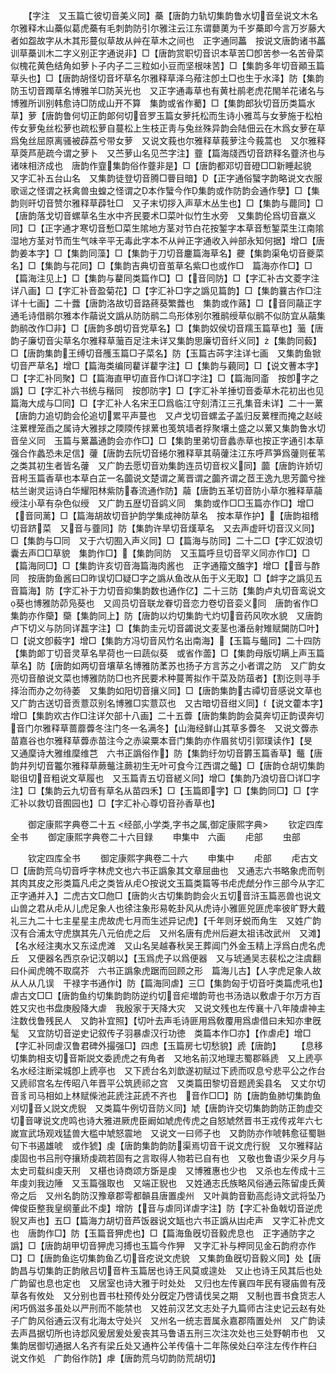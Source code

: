 <!-- { "loadSidebar": true } -->
　　【字注　又玉篇亡彼切音美义同】蘽【唐韵力轨切集韵鲁水切音垒说文木名尔雅释木山蘽似葛虎蘽有毛刺韵防引尔雅注云江东谓蘡薁为千岁蘽即今言万岁藤大者如盌故字从木其形蔓似草故从艸在草木之间也　正字通同藟　按说文唐韵诸书藟训草蘽训木二字义别正字通说非】□【唐韵赏职切音识本草苦□卽苦参一名苦骨菜似槐花黄色结角如萝卜子内子二三粒如小豆而坚根味苦】□【集韵多年切音顚玉篇草头也】□【唐韵胡怪切音坏草名尔雅释草泽乌薞注卽土□也生于水泽】防【集韵防玉切音躅草名博雅羊□防芵光也　又正字通毒草也有黄杜鹃老虎花閙羊花诸名与博雅所训别韩愈诗□防成山开不算　集韵或省作薥】□【集韵郎狄切音历类篇水草】萝【唐韵鲁何切正韵郞何切音罗玉篇女萝托松而生诗小雅茑与女萝施于松柏传女萝兔丝松萝也疏松萝自蔓松上生枝正靑与兔丝殊异韵会陆佃云在木爲女萝在草爲兔丝屈原离骚被薜荔兮带女萝　又说文莪也尔雅释草莪萝注今莪蒿也　又尔雅释草葖芦萉疏今谓之萝卜　又苎萝山名见苎字注】虀【篇海牋西切音跻释名虀济也与诸味相济成也　唐韵作韲集韵俗作虀非是】□【唐韵都邓切音磴□□新睡起貌　又字汇补五台山名　又集韵徒登切音腾□瞢目暗】【正字通俗蠥字韵略说文衣服歌谣之怪谓之袄禽兽虫蝗之怪谓之本作蠥今作集韵或作防韵会通作孽】□【集韵则旰切音赞尔雅释草薜牡□　又子末切拶入声草木丛生也】□【集韵与藣同】□【唐韵落戈切音螺草名生水中齐民要术□菜叶似竹生水旁　又集韵伦爲切音羸义同】□【正字通才寒切音慙□菜生隂地方茎对节白花按錾字本草音慙錾菜生江南隂湿地方茎对节而生气味辛平无毒此字本不从艸正字通收入艸部永知何据】增□【唐韵姜本字】□【集韵同藻】□【集韵于刀切音鏖篇海草名】虁【集韵渠龟切音夔菜名】□【集韵与花同】□【集韵吉典切音茧草名紫□也或作□　篇海亦作□】□【篇海注见上】□【集韵与藋同类篇作□】□【音同防】□【字汇补古文菱字注详八画】□【字汇补音盈菊花】□【字汇补□字之譌见篇韵】□【集韵蘘古作□注详十七画】二十虂【唐韵洛故切音路蔠葵繁虂也　集韵或作蕗】□【音同虉正字通毛诗借鹝尔雅本作虉说文譌从防防鹝二鸟形体别尔雅鹝绶草似鹝不似防宜从虉集韵鹝改作□非】□【唐韵多朗切音党草名】□【集韵奴侯切音羺玉篇草也】虃【唐韵子廉切音尖草名尔雅释草虃百足注未详又集韵思廉切音纤义同】【集韵同藙】□【唐韵集韵王缚切音雘玉篇□子菜名】防【玉篇古荶字注详七画　又集韵鱼锨切音严草名】增□【篇海类编同藋详藋字注】□【集韵与藽同】□【说文蓸本字】□【字汇补同聚】□【篇海直甲切直音作□详□字注】□【篇海同齑　按卽字之譌】□【字汇补六书统与稭同　按卽防字】□【字汇补羊捶切音委草木花初出也见篇海大成与□同】□【字汇补人名宋王□爲临江守刻清江三孔集音未详】二十一蔂【唐韵力追切韵会伦追切累平声蔓也　又卢戈切音螺孟子盖归反蔂梩而掩之赵岐注蔂梩笼臿之属诗大雅捄之陾陾传捄蔂也笺筑墙者捊聚壤土盛之以蔂又集韵鲁水切音垒义同　玉篇与蔂藟通韵会亦作□】□【集韵里弟切音蠡赤草也按正字通引本草强合作蠡恐未足信】虇【唐韵去阮切音绻尔雅释草其萌虇注江东呼芦笋爲虇则萑苇之类其初生者皆名虇　又广韵去愿切音劝集韵连员切音权义同】虈【唐韵许娇切音枵玉篇香草也本草白芷一名虈说文楚谓之蓠晋谓之虈齐谓之茝王逸九思芳虈兮挫枯兰谢灵运诗白华耀阳林紫防春流通作防】虉【唐韵五革切音防小草尔雅释草虉绶注小草有杂色似绶　又广韵五歴切音鹢义同　集韵或作□□玉篇亦作□】增□【音同蓠】□【篇海胡故切音护韵学集成神防草名　按本草作护】【唐韵祖稽切音跻菜　又音与虀同】防【集韵许旱切音熯草名　又去声虚旰切音汉义同】□【集韵与□同　又于六切囿入声义同】□【篇海与防同】二十二□【字汇奴浪切囊去声□□草貌　集韵作□】【集韵同防　又玉篇呼旦切音罕义同亦作□】□【篇海同□】□【集韵许亥切音海篇海肉酱也　正字通籀文醢字】增□【音与酢同　按唐韵鱼酱曰□昨误切□疑□字之譌从鱼改从缶于义无取】□【衅字之譌见五音篇海】防【字汇补于力切音抑集韵数也通作亿】二十三防【集韵卢丸切音鸾说文葵也博雅防茆凫葵也　又闾员切音联龙眷切音恋力卷切音娈义同　唐韵省作□集韵亦作虊】虊【集韵同上】防【唐韵以灼切集韵弋灼切音药风吹水貌　又唐韵卢下切义与防同详藞字注】□【集韵圭元切音蠲说文麦茎也潘岳射雉赋闚防□叶】□【说文卽藙字】增□【集韵方冯切音风竹名出南海】【玉篇与虌同】二十四防【集韵郞丁切音灵草名旱荷也一曰蔬似葵　或省作蘦】□【集韵母版切瞒上声玉篇草名】防【唐韵如两切音壤草名博雅防葇苏也扬子方言苏之小者谓之防　又广韵女亮切音酿说文菜也博雅防防□也齐民要术种蔓菁拟作干菜及防葅者】【割讫则寻手择治而办之勿待萎　又集韵如阳切音攘义同】□【唐韵集韵古禫切音感说文草也　又广韵古送切音贡薏苡别名博雅□实薏苡也　又古暗切音绀义同】【说文藿本字】增□【集韵欢古作□注详欠部十八画】二十五虋【唐韵集韵韵会莫奔切正韵谟奔切音门尔雅释草蔷蘼虋冬注门冬一名满冬】【山海经鲜山其草多虋冬　又说文虋赤苗嘉谷也尔雅释草虋赤苗注今之赤粱粟本音门集韵亦作眉贫切引郭璞读作】【旻　又通穈诗大雅维穈维芑　六书正譌俗作】防【集韵纡勿切音欝玉篇香草】虌【唐韵幷列切音龞尔雅释草蕨虌注蕨初生无叶可食今江西谓之虌】□【唐韵仓胡切集韵聪徂切音粗说文草履也　又玉篇青五切音縒义同】增□【集韵乃浪切音□详□字注】□【集韵云九切音有草名从苗四禾】□【玉篇即字】□【集韵同□】□【字汇补以救切音囿园也】□【字汇补心尊切音孙香草也】


　　御定康熙字典卷二十五
<经部,小学类,字书之属,御定康熙字典>
　　钦定四库全书
　　御定康熙字典卷二十六目録
　　申集中　六画
　　虍部
　　虫部











　　钦定四库全书
　　御定康熙字典卷二十六
　　申集中
　　虍部
　　虍古文□【唐韵荒乌切音呼字林虎文也六书正譌象其文章屈曲也　又通志六书略象虎而刳其肉其皮之形类篇凡虍之类皆从虍○按说文玉篇类篇等书虍虎虤分作三部今从字汇正字通并入】二虎古文□虝□【唐韵火古切集韵韵会火五切音浒玉篇恶兽也说文山兽之君从虍从儿虎足象人也徐注象形易乾卦风从虎诗小雅匪兕匪虎率彼旷野大戴礼三九二十七主星星主虎故虎七月而生述异记虎】【千年则牙蜕而角生　又姓广韵汉有合浦太守虎旗其先八元伯虎之后　又州名唐有虎州后避太祖讳改武州　又滩】【名水经注夷水又东迳虎滩　又山名吴越春秋吴王葬阊门外金玉精上浮爲白虎名虎丘　又便器名西京杂记汉朝以】【玉爲虎子以爲便器　又与琥通吴志裴松之注虞翻曰仆闻虎魄不取腐芥　六书正譌象虎踞而回顾之形　篇海儿古】【人字虎足象人故从人从几误　干禄字书通作】防【篇海同虐】三□【集韵匈于切音吁类篇虎吼也】虐古文□□【唐韵鱼约切集韵韵防逆约切音疟増韵苛也书汤诰以敷虐于尔万方百姓又灾也书盘庚殷降大虐　我殷家于天降大灾　又说文残也左传襄十八年陵虐神主注数伐鲁残民人　又韵补宜照】【切叶去声毛诗匪用爲敎覆用爲虐借曰未知亦聿旣髦　又宜防切音逆史记叙传子羽暴虐汉行功徳　类篇本作□亦】【作虐虍】增□【字汇补同虐汉鲁君碑外撮强□】四虑【玉篇房七切愁貌】虒【唐韵】
　　【息移切集韵相支切音斯説文委虒虎之有角者　又地名前汉地理志蜀郡緜虒　又上虒亭名水经注断梁城卽上虒亭也　又下虒台名刘歆遂初赋过下虒而叹息兮悲平公之作台　又虒祁宫名左传昭八年晋平公筑虒祁之宫　又类篇田黎切音题虒奚县名　又丈尔切音豸司马相如上林赋偨池茈虒注茈虒不齐也　音作□□】防【唐韵鱼肺切集韵鱼刈切音乂説文虎貎　又类篇牛例切音防义同】虓【唐韵许交切集韵韵防正韵虚交切音哮说文虎鸣也诗大雅进厥虎臣阚如虓虎传虎之自怒虓然晋书王戎传戎年六七嵗宣武场观戏猛兽大槛中虓怒震地　又说文一曰师子也　又韵防亦作唬韩愈征蜀聮句下书遏雄唬　或作猇】虔【唐韵集韵韵防渠焉切音干说文虎行貎　又尔雅释詀虔固也书吕刑夺攘矫虔疏若固有之言取得人物若已自有也　又敬也鲁语少采夕月与太史司载纠虔天刑　又椹也诗商颂方斲是虔　又博雅惠也少也　又杀也左传成十三年虔刘我边陲　又玉篇强取也　又端正貎也　又姓通志氏族略风俗通云陈留虔氏黄帝之后　又州名韵防汉豫章郡雩都贑县唐置虔州　又叶眞韵音勤高彪诗文武将坠乃俾俊臣整我皇纲董此不虔】增防【音与虐同详虐字注】防【字汇补鱼戟切音逆虎貎又声也】五□【篇海力胡切音芦饭器说文缻也六书正譌从凷虍声　又字汇补虎文也　唐韵作□】防【玉篇音狎虎也】□【篇海鱼旣切音毅虎息也　正字通防字之譌】□【唐韵胡甲切音狎虎习搏也玉篇今作狎　又字汇补与柙同见金石韵府亦作□】□【唐韵鱼迄切集韵鱼乙切音疙说文虎貌　又集韵鱼旣切音毅义同】处【唐韵昌与切集韵正韵敞吕切音杵玉篇居也诗王风莫或遑处　又止也诗王风其后也处　广韵留也息也定也　又居室也诗大雅于时处处　又归也左传襄四年民有寝庙兽有茂草各有攸处　又分别也晋书杜预传处分旣定乃啓请伐吴之期　又制也晋书食货志人闲巧僞滋多虽处以严刑而不能禁也　又姓前汉艺文志处子九篇师古注史记云赵有处子广韵风俗通云汉有北海太守处兴　又州名一统志晋属永嘉郡隋置处州　又广韵读去声昌据切所也诗邶风爰居爰处爰丧其马鲁语五刑三次注次处也三处野朝市也　又集韵居御切通据人名齐有梁丘处又通杵公羊传僖十二年陈侯处臼卒注左传作杵臼　说文作処　广韵俗作防】虖【唐韵荒乌切韵防荒胡切】
